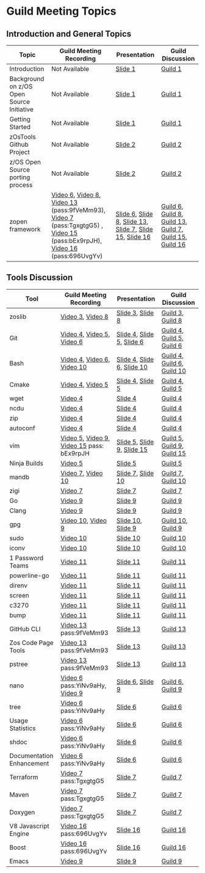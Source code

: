 # Guild Meeting Topics

## Introduction and General Topics

| Topic   | Guild Meeting Recording | Presentation | Guild Discussion |
| --- | --- | --- | --- |
| Introduction                               | Not Available | [Slide 1](https://github.com/ZOSOpenTools/meta/files/9364491/Open.Source.Guild.August.2022.pptx) | [Guild 1](https://github.com/orgs/zopencommunity/discussions/19) |
| Background on z/OS Open Source Initiative  | Not Available | [Slide 1](https://github.com/ZOSOpenTools/meta/files/9364491/Open.Source.Guild.August.2022.pptx) | [Guild 1](https://github.com/orgs/zopencommunity/discussions/19) |
| Getting Started                            | Not Available | [Slide 1](https://github.com/ZOSOpenTools/meta/files/9364491/Open.Source.Guild.August.2022.pptx) | [Guild 1](https://github.com/orgs/zopencommunity/discussions/19) |
| zOsTools Github Project                    | Not Available | [Slide 2](https://github.com/ZOSOpenTools/meta/files/9618608/Open.Source.Guild.September.2022.pptx) | [Guild 2](https://github.com/orgs/zopencommunity/discussions/36) |
| z/OS Open Source porting process           | Not Available | [Slide 2](https://github.com/ZOSOpenTools/meta/files/9618608/Open.Source.Guild.September.2022.pptx) | [Guild 2](https://github.com/orgs/zopencommunity/discussions/36) |
| zopen framework | [Video 6](https://ibm.box.com/s/l795gouwio3vfj9ufv02imyc1uhrpw9e), [Video 8](https://ibm.ent.box.com/s/4s7mcf804opx5s9fm6qs2io9tgxveeor), [Video 13](https://ibm.webex.com/recordingservice/sites/ibm/recording/7e3af39e767c103cbdd7b2d802a53b90/playback) (pass:9fVeMm93), [Video 7](https://ibm.webex.com/ibm/ldr.php?RCID=c428e59eca7aa0693719d12db97f4c09) (pass:TgxgtgG5) , [Video 15](https://ibm.webex.com/webappng/sites/ibm/recording/8983536fdef7103cbf7eba1ff7604edc/playback) (pass:bEx9rpJH), [Video 16](https://ibm.webex.com/webappng/sites/ibm/recording/2b2b7b682b2a103dbadbe21cc7fa5c34/playback) (pass:696UvgYv)   | [Slide 6](https://github.com/ZOSOpenTools/meta/files/10502172/Open.Source.Guild.Jan.2023.pptx), [Slide 8](https://github.com/ZOSOpenTools/meta/files/11104125/Open.Source.Guild.Mar.2023_final.pptx), [Slide 13](https://github.com/ZOSOpenTools/meta/files/13594410/Open_Source_Guild_13_final.pptx), [Slide 7](https://github.com/ZOSOpenTools/meta/files/14694978/Open_Source_APAC_Guild_7.pptx), [Slide 15](https://github.com/ZOSOpenTools/meta/files/15017330/Open_Source_Guild_15.pptx), [Slide 16](https://github.com/user-attachments/files/16351612/Open_Source_Guild_16_final.pptx)  | [Guild 6](https://github.com/orgs/zopencommunity/discussions/107), [Guild 8](https://github.com/orgs/zopencommunity/discussions/237), [Guild 13](https://github.com/orgs/zopencommunity/discussions/603), [Guild 7](https://github.com/orgs/zopencommunity/discussions/728), [Guild 15](https://github.com/orgs/zopencommunity/discussions/751), [Guild 16](https://github.com/orgs/zopencommunity/discussions/837)  |


## Tools Discussion

| Tool   | Guild Meeting Recording | Presentation | Guild Discussion |
| -----  | ----- | ----- | ----- |
| zoslib | [Video 3](https://ibm.box.com/s/felg3wa2bzwvgophibb7cqeplspl2p1k), [Video 8](https://ibm.ent.box.com/s/4s7mcf804opx5s9fm6qs2io9tgxveeor)  | [Slide 3](https://github.com/ZOSOpenTools/meta/files/9869973/Open.Source.Guild.October.2022.pptx), [Slide 8](https://github.com/ZOSOpenTools/meta/files/11104125/Open.Source.Guild.Mar.2023_final.pptx) | [Guild 3](https://github.com/orgs/zopencommunity/discussions/57), [Guild 8](https://github.com/orgs/zopencommunity/discussions/237) |
| Git    | [Video 4](https://ibm.box.com/s/xau73pn3emlf5nlyzn7aq198s11jj0w9), [Video 5](https://ibm.ent.box.com/s/tkc6u6k2l9iy87qxzzebi39ul1o56rpm), [Video 6](https://ibm.box.com/s/l795gouwio3vfj9ufv02imyc1uhrpw9e)  | [Slide 4](https://github.com/ZOSOpenTools/meta/files/10125732/Open.Source.Guild.November.2022_final.pptx), [Slide 5](https://github.com/ZOSOpenTools/meta/files/10239207/Open.Source.Guild.Dec.2022.1.pptx), [Slide 6](https://github.com/ZOSOpenTools/meta/files/10502172/Open.Source.Guild.Jan.2023.pptx) | [Guild 4](https://github.com/orgs/zopencommunity/discussions/78), [Guild 5](https://github.com/orgs/zopencommunity/discussions/93), [Guild 6](https://github.com/orgs/zopencommunity/discussions/107) |
| Bash   | [Video 4](https://ibm.box.com/s/xau73pn3emlf5nlyzn7aq198s11jj0w9), [Video 6](https://ibm.box.com/s/l795gouwio3vfj9ufv02imyc1uhrpw9e), [Video 10](https://ibm.ent.box.com/s/v0zgx1nobtx7c4txlm2m64mqhlruspvm)  | [Slide 4](https://github.com/ZOSOpenTools/meta/files/10125732/Open.Source.Guild.November.2022_final.pptx), [Slide 6](https://github.com/ZOSOpenTools/meta/files/10502172/Open.Source.Guild.Jan.2023.pptx), [Slide 10](https://github.com/ZOSOpenTools/meta/files/11765618/Open_Source_Guild_10.pptx)   | [Guild 4](https://github.com/orgs/zopencommunity/discussions/78), [Guild 6](https://github.com/orgs/zopencommunity/discussions/107), [Guild 10](https://github.com/orgs/zopencommunity/discussions/324) |
| Cmake  | [Video 4](https://ibm.box.com/s/xau73pn3emlf5nlyzn7aq198s11jj0w9), [Video 5](https://ibm.ent.box.com/s/tkc6u6k2l9iy87qxzzebi39ul1o56rpm)  | [Slide 4](https://github.com/ZOSOpenTools/meta/files/10125732/Open.Source.Guild.November.2022_final.pptx), [Slide 5](https://github.com/ZOSOpenTools/meta/files/10239207/Open.Source.Guild.Dec.2022.1.pptx) | [Guild 4](https://github.com/orgs/zopencommunity/discussions/78), [Guild 5](https://github.com/orgs/zopencommunity/discussions/93) |
| wget   | [Video 4](https://ibm.box.com/s/xau73pn3emlf5nlyzn7aq198s11jj0w9) | [Slide 4](https://github.com/ZOSOpenTools/meta/files/10125732/Open.Source.Guild.November.2022_final.pptx) | [Guild 4](https://github.com/orgs/zopencommunity/discussions/78) |
| ncdu   | [Video 4](https://ibm.box.com/s/xau73pn3emlf5nlyzn7aq198s11jj0w9) | [Slide 4](https://github.com/ZOSOpenTools/meta/files/10125732/Open.Source.Guild.November.2022_final.pptx) | [Guild 4](https://github.com/orgs/zopencommunity/discussions/78) |
| zip    | [Video 4](https://ibm.box.com/s/xau73pn3emlf5nlyzn7aq198s11jj0w9) | [Slide 4](https://github.com/ZOSOpenTools/meta/files/10125732/Open.Source.Guild.November.2022_final.pptx) | [Guild 4](https://github.com/orgs/zopencommunity/discussions/78) |
| autoconf | [Video 4](https://ibm.box.com/s/xau73pn3emlf5nlyzn7aq198s11jj0w9) | [Slide 4](https://github.com/ZOSOpenTools/meta/files/10125732/Open.Source.Guild.November.2022_final.pptx) | [Guild 4](https://github.com/orgs/zopencommunity/discussions/78) |
| vim    | [Video 5](https://ibm.ent.box.com/s/tkc6u6k2l9iy87qxzzebi39ul1o56rpm), [Video 9](https://ibm.ent.box.com/s/a2ep0vyf03ogwmeesg61xnlcmsu99l47), [Video 15](https://ibm.webex.com/webappng/sites/ibm/recording/8983536fdef7103cbf7eba1ff7604edc/playback) pass: bEx9rpJH  | [Slide 5](https://github.com/ZOSOpenTools/meta/files/10239207/Open.Source.Guild.Dec.2022.1.pptx), [Slide 9](https://ibm.box.com/s/w5hsh14n3ymcdx66l6zjq91k3kjmw9lp), [Slide 15](https://github.com/ZOSOpenTools/meta/files/15017330/Open_Source_Guild_15.pptx)  | [Guild 5](https://github.com/orgs/zopencommunity/discussions/93), [Guild 9](https://github.com/orgs/zopencommunity/discussions/867), [Guild 15](https://github.com/orgs/zopencommunity/discussions/751) |
| Ninja Builds | [Video 5](https://ibm.ent.box.com/s/tkc6u6k2l9iy87qxzzebi39ul1o56rpm) | [Slide 5](https://github.com/ZOSOpenTools/meta/files/10239207/Open.Source.Guild.Dec.2022.1.pptx) | [Guild 5](https://github.com/orgs/zopencommunity/discussions/93) |
| mandb  | [Video 7](https://ibm.box.com/s/eslnwo94gqhmjkjqnlu87advg2r0qk4x), [Video 10](https://ibm.ent.box.com/s/v0zgx1nobtx7c4txlm2m64mqhlruspvm)  | [Slide 7](https://github.com/ZOSOpenTools/meta/files/10807356/Open.Source.Guild.Feb.2023_final.pptx), [Slide 10](ttps://github.com/ZOSOpenTools/meta/files/11765618/Open_Source_Guild_10.pptx) | [Guild 7](https://github.com/orgs/zopencommunity/discussions/186), [Guild 10](https://github.com/orgs/zopencommunity/discussions/324) |
| zigi | [Video 7](https://ibm.box.com/s/eslnwo94gqhmjkjqnlu87advg2r0qk4x) | [Slide 7](https://github.com/ZOSOpenTools/meta/files/10807356/Open.Source.Guild.Feb.2023_final.pptx) | [Guild 7](https://github.com/orgs/zopencommunity/discussions/186) |
| Go | [Video 9](https://ibm.box.com/s/to20m76h2m42c2w9w5a4lo77w2a3nec3) | [Slide 9](https://github.com/ZOSOpenTools/meta/files/11389761/Open_Source_Guild_9_final.pptx) | [Guild 9](https://github.com/orgs/zopencommunity/discussions/274) | 
| Clang | [Video 9](https://ibm.box.com/s/to20m76h2m42c2w9w5a4lo77w2a3nec3) | [Slide 9](https://github.com/ZOSOpenTools/meta/files/11389761/Open_Source_Guild_9_final.pptx) | [Guild 9](https://github.com/orgs/zopencommunity/discussions/274) |
| gpg | [Video 10](https://ibm.ent.box.com/s/v0zgx1nobtx7c4txlm2m64mqhlruspvm), [Video 9](https://ibm.ent.box.com/s/a2ep0vyf03ogwmeesg61xnlcmsu99l47) | [Slide 10](https://github.com/ZOSOpenTools/meta/files/11765618/Open_Source_Guild_10.pptx), [Slide 9](https://ibm.box.com/s/w5hsh14n3ymcdx66l6zjq91k3kjmw9lp)  | [Guild 10](https://github.com/orgs/zopencommunity/discussions/324), [Guild 9](https://github.com/orgs/zopencommunity/discussions/867)  | 
| sudo| [Video 10](https://ibm.ent.box.com/s/v0zgx1nobtx7c4txlm2m64mqhlruspvm) | [Slide 10](https://github.com/ZOSOpenTools/meta/files/11765618/Open_Source_Guild_10.pptx) | [Guild 10](https://github.com/orgs/zopencommunity/discussions/324) |
| iconv| [Video 10](https://ibm.ent.box.com/s/v0zgx1nobtx7c4txlm2m64mqhlruspvm) |[Slide 10]( https://github.com/ZOSOpenTools/meta/files/11765618/Open_Source_Guild_10.pptx) | [Guild 10](https://github.com/orgs/zopencommunity/discussions/324) |
| 1 Password Teams | [Video 11](https://ibm.ent.box.com/s/rdrfp4v1t1rsgzzfliwleytdfwyt0qn4) | [Slide 11](https://github.com/ZOSOpenTools/meta/files/12003556/Open_Source_Guild_11_final.pptx) | [Guild 11](https://github.com/orgs/zopencommunity/discussions/351) | 
| powerline-go | [Video 11](https://ibm.ent.box.com/s/rdrfp4v1t1rsgzzfliwleytdfwyt0qn4) | [Slide 11](https://github.com/ZOSOpenTools/meta/files/12003556/Open_Source_Guild_11_final.pptx)| [Guild 11](https://github.com/orgs/zopencommunity/discussions/351) |
| direnv | [Video 11](https://ibm.ent.box.com/s/rdrfp4v1t1rsgzzfliwleytdfwyt0qn4) | [Slide 11](https://github.com/ZOSOpenTools/meta/files/12003556/Open_Source_Guild_11_final.pptx) | [Guild 11](https://github.com/orgs/zopencommunity/discussions/351) |
| screen | [Video 11](https://ibm.ent.box.com/s/rdrfp4v1t1rsgzzfliwleytdfwyt0qn4) | [Slide 11](https://github.com/ZOSOpenTools/meta/files/12003556/Open_Source_Guild_11_final.pptx) | [Guild 11](https://github.com/orgs/zopencommunity/discussions/351) |
| c3270 | [Video 11](https://ibm.ent.box.com/s/rdrfp4v1t1rsgzzfliwleytdfwyt0qn4) | [Slide 11](https://github.com/ZOSOpenTools/meta/files/12003556/Open_Source_Guild_11_final.pptx) | [Guild 11](https://github.com/orgs/zopencommunity/discussions/351) |
| bump | [Video 11](https://ibm.ent.box.com/s/rdrfp4v1t1rsgzzfliwleytdfwyt0qn4) | [Slide 11](https://github.com/ZOSOpenTools/meta/files/12003556/Open_Source_Guild_11_final.pptx) | [Guild 11](https://github.com/orgs/zopencommunity/discussions/351) |
| GitHub CLI | [Video 13](https://ibm.webex.com/recordingservice/sites/ibm/recording/7e3af39e767c103cbdd7b2d802a53b90/playback) pass:9fVeMm93 | [Slide 13](https://github.com/ZOSOpenTools/meta/files/13594410/Open_Source_Guild_13_final.pptx) | [Guild 13](https://github.com/orgs/zopencommunity/discussions/603) |
| Zos Code Page Tools | [Video 13](https://ibm.webex.com/recordingservice/sites/ibm/recording/7e3af39e767c103cbdd7b2d802a53b90/playback) pass:9fVeMm93 | [Slide 13](https://github.com/ZOSOpenTools/meta/files/13594410/Open_Source_Guild_13_final.pptx) | [Guild 13](https://github.com/orgs/zopencommunity/discussions/603) |
| pstree | [Video 13](https://ibm.webex.com/recordingservice/sites/ibm/recording/7e3af39e767c103cbdd7b2d802a53b90/playback) pass:9fVeMm93 | [Slide 13](https://github.com/ZOSOpenTools/meta/files/13594410/Open_Source_Guild_13_final.pptx) | [Guild 13](https://github.com/orgs/zopencommunity/discussions/603) |
| nano | [Video 6](https://ibm.webex.com/ibm/ldr.php?RCID=22de531d2bab214aa629203a04d7aa3d) pass:YiNv9aHy, [Video 9](https://ibm.ent.box.com/s/a2ep0vyf03ogwmeesg61xnlcmsu99l47)  | [Slide 6](https://github.com/ZOSOpenTools/meta/files/14040065/Open_Source_APAC_Guild_6.pptx), [Slide 9](https://ibm.box.com/s/w5hsh14n3ymcdx66l6zjq91k3kjmw9lp)  | [Guild 6](https://github.com/orgs/zopencommunity/discussions/664), [Guild 9](https://github.com/orgs/zopencommunity/discussions/867) |
| tree | [Video 6](https://ibm.webex.com/ibm/ldr.php?RCID=22de531d2bab214aa629203a04d7aa3d) pass:YiNv9aHy | [Slide 6](https://github.com/ZOSOpenTools/meta/files/14040065/Open_Source_APAC_Guild_6.pptx) | [Guild 6](https://github.com/orgs/zopencommunity/discussions/664) | 
| Usage Statistics | [Video 6](https://ibm.webex.com/ibm/ldr.php?RCID=22de531d2bab214aa629203a04d7aa3d) pass:YiNv9aHy | [Slide 6](https://github.com/ZOSOpenTools/meta/files/14040065/Open_Source_APAC_Guild_6.pptx) | [Guild 6](https://github.com/orgs/zopencommunity/discussions/664) |
| shdoc | [Video 6](https://ibm.webex.com/ibm/ldr.php?RCID=22de531d2bab214aa629203a04d7aa3d) pass:YiNv9aHy | [Slide 6](https://github.com/ZOSOpenTools/meta/files/14040065/Open_Source_APAC_Guild_6.pptx) | [Guild 6](https://github.com/orgs/zopencommunity/discussions/664) |
| Documentation Enhancement | [Video 6](https://ibm.webex.com/ibm/ldr.php?RCID=22de531d2bab214aa629203a04d7aa3d) pass:YiNv9aHy | [Slide 6](https://github.com/ZOSOpenTools/meta/files/14040065/Open_Source_APAC_Guild_6.pptx) | [Guild 6](https://github.com/orgs/zopencommunity/discussions/664)|
| Terraform | [Video 7](https://ibm.webex.com/ibm/ldr.php?RCID=c428e59eca7aa0693719d12db97f4c09) pass:TgxgtgG5 | [Slide 7](https://github.com/ZOSOpenTools/meta/files/14694978/Open_Source_APAC_Guild_7.pptx) | [Guild 7](https://github.com/orgs/zopencommunity/discussions/728) |
| Maven | [Video 7](https://ibm.webex.com/ibm/ldr.php?RCID=c428e59eca7aa0693719d12db97f4c09) pass:TgxgtgG5 | [Slide 7](https://github.com/ZOSOpenTools/meta/files/14694978/Open_Source_APAC_Guild_7.pptx) | [Guild 7](https://github.com/orgs/zopencommunity/discussions/728) |
| Doxygen | [Video 7](https://ibm.webex.com/ibm/ldr.php?RCID=c428e59eca7aa0693719d12db97f4c09) pass:TgxgtgG5 | [Slide 7](https://github.com/ZOSOpenTools/meta/files/14694978/Open_Source_APAC_Guild_7.pptx) | [Guild 7](https://github.com/orgs/zopencommunity/discussions/728) |
| V8 Javascript Engine | [Video 16](https://ibm.webex.com/webappng/sites/ibm/recording/2b2b7b682b2a103dbadbe21cc7fa5c34/playback) pass:696UvgYv | [Slide 16](https://github.com/user-attachments/files/16351612/Open_Source_Guild_16_final.pptx) | [Guild 16](https://github.com/orgs/zopencommunity/discussions/837) |
| Boost | [Video 16](https://ibm.webex.com/webappng/sites/ibm/recording/2b2b7b682b2a103dbadbe21cc7fa5c34/playback) pass:696UvgYv | [Slide 16](https://github.com/user-attachments/files/16351612/Open_Source_Guild_16_final.pptx) | [Guild 16](https://github.com/orgs/zopencommunity/discussions/837) |
| Emacs | [Video 9](https://ibm.ent.box.com/s/a2ep0vyf03ogwmeesg61xnlcmsu99l47) | [Slide 9](https://ibm.box.com/s/w5hsh14n3ymcdx66l6zjq91k3kjmw9lp) | [Guild 9](https://github.com/orgs/zopencommunity/discussions/867) |
